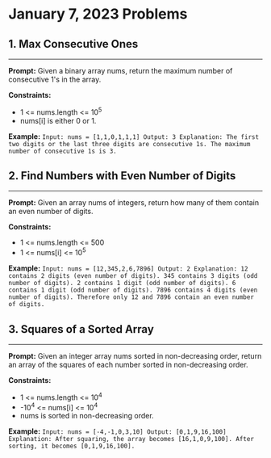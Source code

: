 # January 7, 2023 Problems

## 1. Max Consecutive Ones

---
**Prompt:** Given a binary array nums, return the maximum number of consecutive 1's in the array.

**Constraints:** 
- 1 <= nums.length <= 10<sup>5</sup>
- nums[i] is either 0 or 1.

**Example:**
`Input: nums = [1,1,0,1,1,1]
Output: 3
Explanation: The first two digits or the last three digits are consecutive 1s. The maximum number of consecutive 1s is 3.`

## 2. Find Numbers with Even Number of Digits

---
**Prompt:** Given an array nums of integers, return how many of them contain an even number of digits.

**Constraints:**
- 1 <= nums.length <= 500
- 1 <= nums[i] <= 10<sup>5</sup>

**Example:**
`Input: nums = [12,345,2,6,7896]
Output: 2
Explanation:
12 contains 2 digits (even number of digits).
345 contains 3 digits (odd number of digits).
2 contains 1 digit (odd number of digits).
6 contains 1 digit (odd number of digits).
7896 contains 4 digits (even number of digits).
Therefore only 12 and 7896 contain an even number of digits.`

## 3. Squares of a Sorted Array

---
**Prompt:** Given an integer array nums sorted in non-decreasing order, return an array of the squares of each number sorted in non-decreasing order.

**Constraints:**
- 1 <= nums.length <= 10<sup>4</sup>
- -10<sup>4</sup> <= nums[i] <= 10<sup>4</sup>
- nums is sorted in non-decreasing order.

**Example:**
`Input: nums = [-4,-1,0,3,10]
Output: [0,1,9,16,100]
Explanation: After squaring, the array becomes [16,1,0,9,100].
After sorting, it becomes [0,1,9,16,100].`
